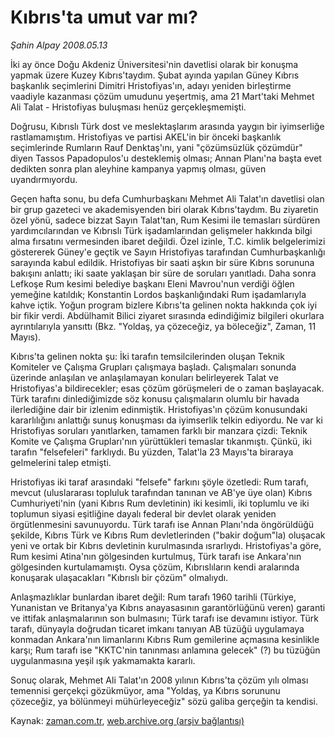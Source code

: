 # Kıbrıs'ta umut var mı?

*Şahin Alpay 2008.05.13*

<tr><td class="metin" colspan="2" style="padding-top: 20px; padding-left: 5px; padding-right: 10px;">İki ay önce Doğu Akdeniz Üniversitesi'nin davetlisi olarak bir konuşma yapmak üzere Kuzey Kıbrıs'taydım. Şubat ayında yapılan Güney Kıbrıs başkanlık seçimlerini Dimitri Hristofiyas'ın, adayı yeniden birleştirme vaadiyle kazanması çözüm umudunu yeşertmiş, ama 21 Mart'taki Mehmet Ali Talat - Hristofiyas buluşması henüz gerçekleşmemişti.</td></tr><tr><td class="metin" colspan="2" style="padding-top: 20px; padding-left: 5px; padding-right: 10px;"><p>Doğrusu, Kıbrıslı Türk dost ve meslektaşlarım arasında yaygın bir iyimserliğe rastlamamıştım. Hristofiyas ve partisi AKEL'in bir önceki başkanlık seçimlerinde Rumların Rauf Denktaş'ını, yani "çözümsüzlük çözümdür" diyen Tassos Papadopulos'u desteklemiş olması; Annan Planı'na başta evet dedikten sonra plan aleyhine kampanya yapmış olması, güven uyandırmıyordu.
<p> Geçen hafta sonu, bu defa Cumhurbaşkanı Mehmet Ali Talat'ın davetlisi olan bir grup gazeteci ve akademisyenden biri olarak Kıbrıs'taydım. Bu ziyaretin özel yönü, sadece bizzat Sayın Talat'tan, Rum Kesimi ile temasları sürdüren yardımcılarından ve Kıbrıslı Türk işadamlarından gelişmeler hakkında bilgi alma fırsatını vermesinden ibaret değildi. Özel izinle, T.C. kimlik belgelerimizi göstererek Güney'e geçtik ve Sayın Hristofiyas tarafından Cumhurbaşkanlığı sarayında kabul edildik. Hristofiyas bir saati aşkın bir süre Kıbrıs sorununa bakışını anlattı; iki saate yaklaşan bir süre de soruları yanıtladı. Daha sonra Lefkoşe Rum kesimi belediye başkanı Eleni Mavrou'nun verdiği öğlen yemeğine katıldık; Konstantin Lordos başkanlığındaki Rum işadamlarıyla kahve içtik. Yoğun program bizlere Kıbrıs'ta gelinen nokta hakkında çok iyi bir fikir verdi. Abdülhamit Bilici ziyaret sırasında edindiğimiz bilgileri okurlara ayrıntılarıyla yansıttı (Bkz. "Yoldaş, ya çözeceğiz, ya böleceğiz", Zaman, 11 Mayıs).
<p> Kıbrıs'ta gelinen nokta şu: İki tarafın temsilcilerinden oluşan Teknik Komiteler ve Çalışma Grupları çalışmaya başladı. Çalışmaları sonunda üzerinde anlaşılan ve anlaşılamayan konuları belirleyerek Talat ve Hristofiyas'a bildirecekler; esas çözüm görüşmeleri de o zaman başlayacak. Türk tarafını dinlediğimizde söz konusu çalışmaların olumlu bir havada ilerlediğine dair bir izlenim edinmiştik. Hristofiyas'ın çözüm konusundaki kararlılığını anlattığı sunuş konuşması da iyimserlik telkin ediyordu. Ne var ki Hristofiyas soruları yanıtlarken, tamamen farklı bir manzara çizdi: Teknik Komite ve Çalışma Grupları'nın yürüttükleri temaslar tıkanmıştı. Çünkü, iki tarafın "felsefeleri" farklıydı. Bu yüzden, Talat'la 23 Mayıs'ta biraraya gelmelerini talep etmişti.
<p> Hristofiyas iki taraf arasındaki "felsefe" farkını şöyle özetledi: Rum tarafı, mevcut (uluslararası topluluk tarafından tanınan ve AB'ye üye olan) Kıbrıs Cumhuriyeti'nin (yani Kıbrıs Rum devletinin) iki kesimli, iki toplumlu ve iki toplumun siyasi eşitliğine dayalı federal bir devlet olarak yeniden örgütlenmesini savunuyordu. Türk tarafı ise Annan Planı'nda öngörüldüğü şekilde, Kıbrıs Türk ve Kıbrıs Rum devletlerinden ("bakir doğum"la) oluşacak yeni ve ortak bir Kıbrıs devletinin kurulmasında ısrarlıydı. Hristofiyas'a göre, Rum kesimi Atina'nın gölgesinden kurtulmuş, Türk tarafı ise Ankara'nın gölgesinden kurtulamamıştı. Oysa çözüm, Kıbrıslıların kendi aralarında konuşarak ulaşacakları "Kıbrıslı bir çözüm" olmalıydı.
<p> Anlaşmazlıklar bunlardan ibaret değil: Rum tarafı 1960 tarihli (Türkiye, Yunanistan ve Britanya'ya Kıbrıs anayasasının garantörlüğünü veren) garanti ve ittifak anlaşmalarının son bulmasını; Türk tarafı ise devamını istiyor. Türk tarafı, dünyayla doğrudan ticaret imkanı tanıyan AB tüzüğü uygulamaya konmadan Ankara'nın limanlarını Kıbrıs Rum gemilerine açmasına kesinlikle karşı; Rum tarafı ise "KKTC'nin tanınması anlamına gelecek" (?) bu tüzüğün uygulanmasına yeşil ışık yakmamakta kararlı.
<p> Sonuç olarak, Mehmet Ali Talat'ın 2008 yılının Kıbrıs'ta çözüm yılı olması temennisi gerçekçi gözükmüyor, ama "Yoldaş, ya Kıbrıs sorununu çözeceğiz, ya bölünmeyi mühürleyeceğiz" sözü galiba gerçeğin ta kendisi.<br/></p></p></p></p></p></p></td></tr>

Kaynak: [zaman.com.tr](http://zaman.com.tr/yazar.do?yazino=688619), [web.archive.org (arşiv bağlantısı)](http://web.archive.org/web/20080716014141/http://www.zaman.com.tr:80/yazar.do?yazino=688619)
